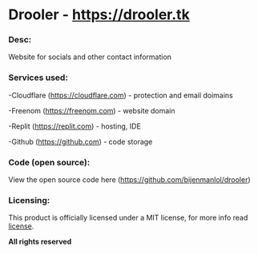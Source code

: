 # Drooler - https://drooler.tk


### Desc:

Website for socials and other contact information


### Services used:


-Cloudflare (https://cloudflare.com) - protection and email doimains

-Freenom (https://freenom.com) - website domain

-Replit (https://replit.com) - hosting, IDE

-Github (https://github.com) - code storage


### Code (open source):

View the open source code here (https://github.com/bijenmanlol/drooler)


### Licensing:


This product is officially licensed under a MIT license, for more info read [license](https://github.com/bijenmanlol/drooler/blob/main/license).


**All rights reserved**
